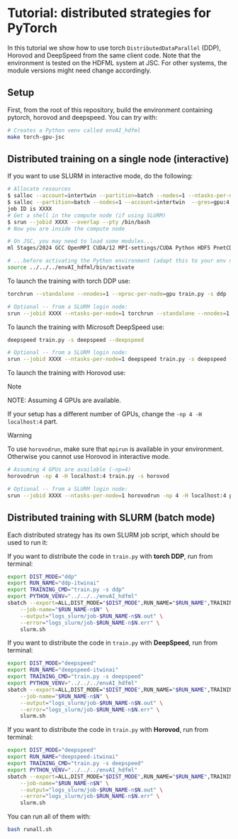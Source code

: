 # Tutorial: distributed strategies for PyTorch

In this tutorial we show how to use torch `DistributedDataParallel` (DDP), Horovod and
DeepSpeed from the same client code.
Note that the environment is tested on the HDFML system at JSC. For other systems,
the module versions might need change accordingly.

## Setup

First, from the root of this repository, build the environment containing
pytorch, horovod and deepspeed. You can *try* with:

```bash
# Creates a Python venv called envAI_hdfml
make torch-gpu-jsc
```

## Distributed training on a single node (interactive)

If you want to use SLURM in interactive mode, do the following:

```bash
# Allocate resources
$ salloc --account=intertwin --partition=batch --nodes=1 --ntasks-per-node=1 --cpus-per-task=4 --gpus-per-node=4 #--time=00:30:00
$ salloc --partition=batch --nodes=1 --account=intertwin  --gres=gpu:4 --time=1:59:00
job ID is XXXX
# Get a shell in the compute node (if using SLURM)
$ srun --jobid XXXX --overlap --pty /bin/bash 
# Now you are inside the compute node

# On JSC, you may need to load some modules...
ml Stages/2024 GCC OpenMPI CUDA/12 MPI-settings/CUDA Python HDF5 PnetCDF libaio mpi4py

# ...before activating the Python environment (adapt this to your env name/path)
source ../../../envAI_hdfml/bin/activate
```

<!-- The commands below assume that you are running on a node with `$NUM_GPUS` gpus available. -->

To launch the training with torch DDP use:

```bash
torchrun --standalone --nnodes=1 --nproc-per-node=gpu train.py -s ddp

# Optional -- from a SLURM login node:
srun --jobid XXXX --ntasks-per-node=1 torchrun --standalone --nnodes=1 --nproc-per-node=gpu train.py -s ddp
```

To launch the training with Microsoft DeepSpeed use:

```bash
deepspeed train.py -s deepspeed --deepspeed

# Optional -- from a SLURM login node:
srun --jobid XXXX --ntasks-per-node=1 deepspeed train.py -s deepspeed --deepspeed 
```

To launch the training with Horovod use:

> [!NOTE]  
> NOTE: Assuming 4 GPUs are available.

If your setup has a different number of GPUs, change the `-np 4 -H localhost:4` part.

> [!WARNING]  
> To use `horovodrun`, make sure that `mpirun` is available in your environment. Otherwise
> you cannot use Horovod in interactive mode.

```bash
# Assuming 4 GPUs are available (-np=4)
horovodrun -np 4 -H localhost:4 train.py -s horovod

# Optional -- from a SLURM login node:
srun --jobid XXXX --ntasks-per-node=1 horovodrun -np 4 -H localhost:4 python -u train.py -s horovod
```

## Distributed training with SLURM (batch mode)

Each distributed strategy has its own SLURM job script, which
should be used to run it:

If you want to distribute the code in `train.py` with **torch DDP**, run from terminal:
  
```bash
export DIST_MODE="ddp"
export RUN_NAME="ddp-itwinai"
export TRAINING_CMD="train.py -s ddp"
export PYTHON_VENV="../../../envAI_hdfml"
sbatch --export=ALL,DIST_MODE="$DIST_MODE",RUN_NAME="$RUN_NAME",TRAINING_CMD="$TRAINING_CMD",PYTHON_VENV="$PYTHON_VENV" \
    --job-name="$RUN_NAME-n$N" \
    --output="logs_slurm/job-$RUN_NAME-n$N.out" \
    --error="logs_slurm/job-$RUN_NAME-n$N.err" \
    slurm.sh
```

If you want to distribute the code in `train.py` with **DeepSpeed**, run from terminal:
  
```bash
export DIST_MODE="deepspeed"
export RUN_NAME="deepspeed-itwinai"
export TRAINING_CMD="train.py -s deepspeed"
export PYTHON_VENV="../../../envAI_hdfml"
sbatch --export=ALL,DIST_MODE="$DIST_MODE",RUN_NAME="$RUN_NAME",TRAINING_CMD="$TRAINING_CMD",PYTHON_VENV="$PYTHON_VENV" \
    --job-name="$RUN_NAME-n$N" \
    --output="logs_slurm/job-$RUN_NAME-n$N.out" \
    --error="logs_slurm/job-$RUN_NAME-n$N.err" \
    slurm.sh
```

If you want to distribute the code in `train.py` with **Horovod**, run from terminal:
  
```bash
export DIST_MODE="deepspeed"
export RUN_NAME="deepspeed-itwinai"
export TRAINING_CMD="train.py -s deepspeed"
export PYTHON_VENV="../../../envAI_hdfml"
sbatch --export=ALL,DIST_MODE="$DIST_MODE",RUN_NAME="$RUN_NAME",TRAINING_CMD="$TRAINING_CMD",PYTHON_VENV="$PYTHON_VENV" \
    --job-name="$RUN_NAME-n$N" \
    --output="logs_slurm/job-$RUN_NAME-n$N.out" \
    --error="logs_slurm/job-$RUN_NAME-n$N.err" \
    slurm.sh
```

You can run all of them with:

```bash
bash runall.sh
```
